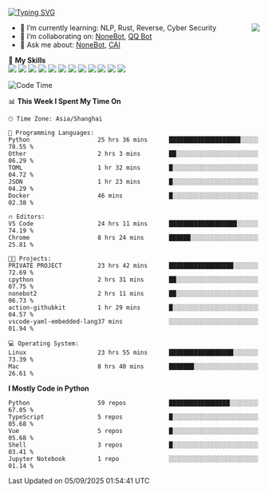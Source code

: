 [![Typing SVG](https://readme-typing-svg.herokuapp.com?size=25&duration=2500&color=8C43EA&vCenter=true&width=200&height=40&lines=Hi+there+%F0%9F%91%8B%F0%9F%8F%BB;I'm+yanyongyu)](https://git.io/typing-svg)

<a href="#">
  <img align="right" src="https://github-readme-stats.vercel.app/api?username=yanyongyu&count_private=true&show_icons=true&bg_color=15,f2f7fd,E0EAFC" />
</a>

- 🌱 I’m currently learning: NLP, Rust, Reverse, Cyber Security
- 👯 I’m collaborating on: [NoneBot](https://github.com/nonebot), [QQ Bot](https://github.com/Mrs4s/go-cqhttp)
- 💬 Ask me about: [NoneBot](https://github.com/nonebot), [CAI](https://github.com/cscs181/CAI)

🌟 **My Skills**  
![](https://img.shields.io/badge/-Python-3e74a2?style=flat-square&logo=Python&logoColor=fff)
![](https://img.shields.io/badge/-TypeScript-3178C6?style=flat-square&logo=TypeScript&logoColor=fff)
![](https://img.shields.io/badge/-Vue-4fc08d?style=flat-square&logo=Vue.js&logoColor=fff)
![](https://img.shields.io/badge/-React-2d98ce?style=flat-square&logo=React&logoColor=fff)
![](https://img.shields.io/badge/-FastAPI-009688?style=flat-square&logo=FastAPI&logoColor=fff)
![](https://img.shields.io/badge/-Linux-000000?style=flat-square&logo=Linux&logoColor=fff)
![](https://img.shields.io/badge/-Docker-2496ED?style=flat-square&logo=Docker&logoColor=fff)
![](https://img.shields.io/badge/-Kubernetes-326CE5?style=flat-square&logo=Kubernetes&logoColor=fff)
![](https://img.shields.io/badge/-GitHub%20Actions-2088FF?style=flat-square&logo=GitHubActions&logoColor=fff)
![](https://img.shields.io/badge/-PostgreSQL-4169E1?style=flat-square&logo=PostgreSQL&logoColor=fff)
![](https://img.shields.io/badge/-Redis-DC382D?style=flat-square&logo=Redis&logoColor=fff)
![](https://img.shields.io/badge/-MongoDB-47A248?style=flat-square&logo=MongoDB&logoColor=fff)

<!--START_SECTION:waka-->
![Code Time](http://img.shields.io/badge/Code%20Time-7%2C961%20hrs%2057%20mins-blue)

📊 **This Week I Spent My Time On** 

```text
🕑︎ Time Zone: Asia/Shanghai

💬 Programming Languages: 
Python                   25 hrs 36 mins      ████████████████████░░░░░   78.55 % 
Other                    2 hrs 3 mins        ██░░░░░░░░░░░░░░░░░░░░░░░   06.29 % 
TOML                     1 hr 32 mins        █░░░░░░░░░░░░░░░░░░░░░░░░   04.72 % 
JSON                     1 hr 23 mins        █░░░░░░░░░░░░░░░░░░░░░░░░   04.29 % 
Docker                   46 mins             █░░░░░░░░░░░░░░░░░░░░░░░░   02.38 % 

🔥 Editors: 
VS Code                  24 hrs 11 mins      ███████████████████░░░░░░   74.19 % 
Chrome                   8 hrs 24 mins       ██████░░░░░░░░░░░░░░░░░░░   25.81 % 

🐱‍💻 Projects: 
PRIVATE PROJECT          23 hrs 42 mins      ██████████████████░░░░░░░   72.69 % 
cpython                  2 hrs 31 mins       ██░░░░░░░░░░░░░░░░░░░░░░░   07.75 % 
nonebot2                 2 hrs 11 mins       ██░░░░░░░░░░░░░░░░░░░░░░░   06.73 % 
action-githubkit         1 hr 29 mins        █░░░░░░░░░░░░░░░░░░░░░░░░   04.57 % 
vscode-yaml-embedded-lang37 mins             ░░░░░░░░░░░░░░░░░░░░░░░░░   01.94 % 

💻 Operating System: 
Linux                    23 hrs 55 mins      ██████████████████░░░░░░░   73.39 % 
Mac                      8 hrs 40 mins       ███████░░░░░░░░░░░░░░░░░░   26.61 % 
```

**I Mostly Code in Python** 

```text
Python                   59 repos            █████████████████░░░░░░░░   67.05 % 
TypeScript               5 repos             █░░░░░░░░░░░░░░░░░░░░░░░░   05.68 % 
Vue                      5 repos             █░░░░░░░░░░░░░░░░░░░░░░░░   05.68 % 
Shell                    3 repos             █░░░░░░░░░░░░░░░░░░░░░░░░   03.41 % 
Jupyter Notebook         1 repo              ░░░░░░░░░░░░░░░░░░░░░░░░░   01.14 % 
```




 Last Updated on 05/09/2025 01:54:41 UTC
<!--END_SECTION:waka-->
